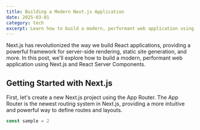 ```yaml
---
title: Building a Modern Next.js Application
date: 2025-03-01
category: tech
excerpt: Learn how to build a modern, performant web application using Next.js and React Server Components.
---
```


Next.js has revolutionized the way we build React applications, providing a powerful framework for server-side rendering, static site generation, and more. In this post, we'll explore how to build a modern, performant web application using Next.js and React Server Components.

## Getting Started with Next.js

First, let's create a new Next.js project using the App Router. The App Router is the newest routing system in Next.js, providing a more intuitive and powerful way to define routes and layouts.

```ts
const sample = 2
```
